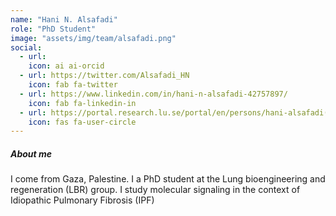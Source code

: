 ```yaml
---
name: "Hani N. Alsafadi"
role: "PhD Student"
image: "assets/img/team/alsafadi.png"
social:
  - url:
    icon: ai ai-orcid
  - url: https://twitter.com/Alsafadi_HN
    icon: fab fa-twitter
  - url: https://www.linkedin.com/in/hani-n-alsafadi-42757897/
    icon: fab fa-linkedin-in
  - url: https://portal.research.lu.se/portal/en/persons/hani-alsafadi(8efc5a62-2c68-410d-9566-cb96b1f8ee0b).html
    icon: fas fa-user-circle
---
```


##### About me
I come from Gaza, Palestine. I a PhD student at the Lung bioengineering and regeneration (LBR) group. I study molecular signaling in the context of Idiopathic Pulmonary Fibrosis (IPF)